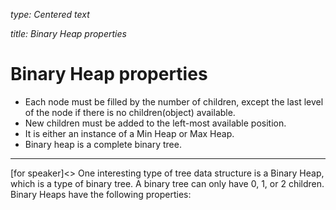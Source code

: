 _type: Centered text_

_title: Binary Heap properties_

# Binary Heap properties

- Each node must be filled by the number of children, except the last level of the node if there is no children(object) available.
- New children must be added to the left-most available position.
- It is either an instance of a Min Heap or Max Heap.
- Binary heap is a complete binary tree.

_________
[for speaker]<> One interesting type of tree data structure is a Binary Heap, which is a type of binary tree. A binary tree can only have 0, 1, or 2 children. Binary Heaps have the following properties: